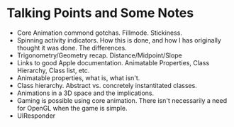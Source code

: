
Talking Points and Some Notes
=============================

* Core Animation commond gotchas. Fillmode. Stickiness.
* Spinning activity indicators. How this is done, and how I has originally thought it was done. The differences.
* Trigonometry/Geometry recap. Distance/Midpoint/Slope    
* Links to good Apple documentation. Animatable Properties, Class Hierarchy, Class list, etc.
* Animatable properties, what is, what isn't.
* Class hierarchy. Abstract vs. concretely instantitated classes.
* Animations in a 3D space and the implications.
* Gaming is possible using core animation. There isn't necessarily a need for OpenGL when the game is simple.
* UIResponder
